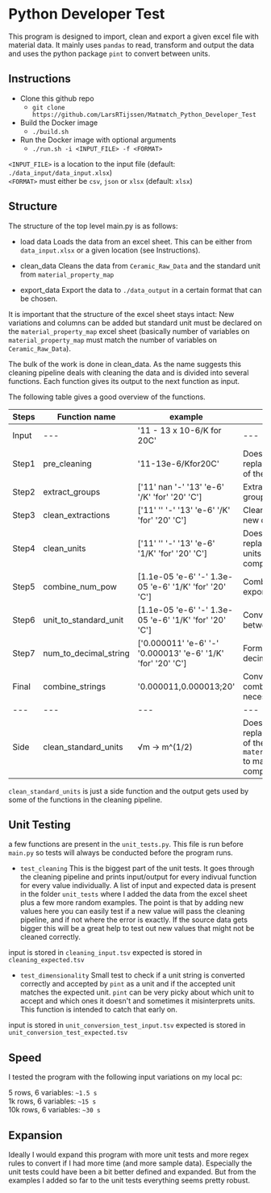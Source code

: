 # Python Developer Test

This program is designed to import, clean and export a given excel file with material data. It mainly uses `pandas` to read, transform and output the data and uses the python package `pint` to convert between units.


## Instructions

- Clone this github repo
	- `git clone https://github.com/LarsRTijssen/Matmatch_Python_Developer_Test`
- Build the Docker image
    - `./build.sh`
- Run the Docker image with optional arguments
    - `./run.sh -i <INPUT_FILE> -f <FORMAT>`

`<INPUT_FILE>` is a location to the input file (default: `./data_input/data_input.xlsx`)\
`<FORMAT>` must either be `csv`, `json` or `xlsx` (default: `xlsx`)


## Structure

The structure of the top level main.py is as follows:

- load data
Loads the data from an excel sheet. This can be either from `data_input.xlsx` or a given location (see Instructions).

- clean_data
Cleans the data from `Ceramic_Raw_Data` and the standard unit from `material_property_map`

- export_data
Export the data to `./data_output` in a certain format that can be chosen.

It is important that the structure of the excel sheet stays intact: New variations and columns can be added but standard unit must be declared on the `material_property_map` excel sheet (basically number of variables on `material_property_map` must match the number of variables on `Ceramic_Raw_Data`).


The bulk of the work is done in clean_data. As the name suggests this cleaning pipeline deals with cleaning the data and is divided into several functions. Each function gives its output to the next function as input.

The following table gives a good overview of the functions.


| Steps | Function name | example | description |
| --- | --- | --- | --- |
| Input | --- | '11 - 13 x 10-6/K for 20C' | --- |
| Step1 | pre_cleaning | '11-13e-6/Kfor20C' | Does some regex replacement cleaning of the initial input |
| Step2 | extract_groups | ['11' nan '-' '13' 'e-6' '/K' 'for' '20' 'C'] | Extract the different groups using regex |
| Step3 | clean_extractions | ['11' '' '-' '13' 'e-6' '/K' 'for' '20' 'C'] | Cleaning up of the new dataframe |
| Step4 | clean_units | ['11' '' '-' '13' 'e-6' '1/K' 'for' '20' 'C'] | Does some regex replacement of the units to make it `pint` compatible |
| Step5 | combine_num_pow | [1.1e-05 'e-6' '-' 1.3e-05 'e-6' '1/K' 'for' '20' 'C'] | Combines number and exponent |
| Step6 | unit_to_standard_unit | [1.1e-05 'e-6' '-' 1.3e-05 'e-6' '1/K' 'for' '20' 'C'] | Converts number between units |
| Step7 | num_to_decimal_string | ['0.000011' 'e-6' '-' '0.000013' 'e-6' '1/K' 'for' '20' 'C'] | Format number into decimal string |
| Final | combine_strings | '0.000011,0.000013;20' | Converts symbols and combines the necessary strings |
| --- | --- | --- | --- |
| Side | clean_standard_units | √m -> m^(1/2) | Does some regex replacement cleaning of the units from `material_property_map` to make it `pint` compatible |


`clean_standard_units` is just a side function and the output gets used by some of the functions in the cleaning pipeline.


## Unit Testing

a few functions are present in the `unit_tests.py`. This file is run before `main.py` so tests will always be conducted before the program runs.

 - `test_cleaning`
This is the biggest part of the unit tests. It goes through the cleaning pipeline and prints input/output for every indivual function for every value individually. A list of input and expected data is present in the folder `unit_tests` where I added the data from the excel sheet plus a few more random examples. The point is that by adding new values here you can easily test if a new value will pass the cleaning pipeline, and if not where the error is exactly. If the source data gets bigger this will be a great help to test out new values that might not be cleaned correctly.

input is stored in `cleaning_input.tsv`
expected is stored in `cleaning_expected.tsv`

- `test_dimensionality`
Small test to check if a unit string is converted correctly and accepted by `pint` as a unit and if the accepted unit matches the expected unit. `pint` can be very picky about which unit to accept and which ones it doesn't and sometimes it misinterprets units. This function is intended to catch that early on.

input is stored in `unit_conversion_test_input.tsv`
expected is stored in `unit_conversion_test_expected.tsv`

## Speed

I tested the program with the following input variations on my local pc:

5 rows, 6 variables: `~1.5 s`\
1k rows, 6 variables: `~15 s`\
10k rows, 6 variables: `~30 s`


## Expansion

Ideally I would expand this program with more unit tests and more regex rules to convert if I had more time (and more sample data). Especially the unit tests could have been a bit better defined and expanded. But from the examples I added so far to the unit tests everything seems pretty robust.